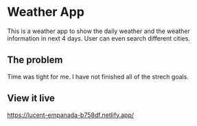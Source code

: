 # Weather App
This is a weather app to show the daily weather and the weather information in next 4 days. User can even search different cities.

## The problem
Time was tight for me. I have not finished all of the strech goals.

## View it live
https://lucent-empanada-b758df.netlify.app/
